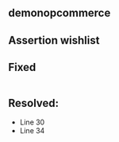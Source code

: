 ## demonopcommerce
## Assertion wishlist
## Fixed

```This Assertion needed to be in the ** Soft assertion ** to verify multipart of verifying the code.
```
## Resolved:
* Line 30
* Line 34
